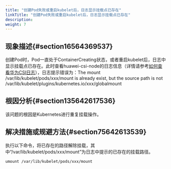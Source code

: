 ```yaml
---
title: "创建Pod失败或重启kubelet后，日志显示挂载点已存在"
linkTitle: "创建Pod失败或重启kubelet后，日志显示挂载点已存在"
description: 
weight: 7
---
```


## 现象描述{#section16564369537}

创建Pod时，Pod一直处于ContainerCreating状态，或者重启kubelet后，日志中显示挂载点已存在。此时查看huawei-csi-node的日志信息（详情请参考[如何查看华为CSI日志](/docs/常用操作/信息收集/如何查看华为CSI日志)），日志提示错误为：The mount /var/lib/kubelet/pods/xxx/mount is already exist, but the source path is not /var/lib/kubelet/plugins/kubernetes.io/xxx/globalmount

## 根因分析{#section135642617536}

该问题的根因是Kubernetes进行重复挂载操作。

## 解决措施或规避方法{#section75642613539}

执行以下命令，将已存在的路径解除挂载，其中“/var/lib/kubelet/pods/xxx/mount”为日志中提示的已存在的挂载路径。

```
umount /var/lib/kubelet/pods/xxx/mount
```

